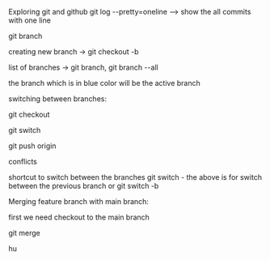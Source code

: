 Exploring git and github
git log --pretty=oneline --> show the all commits with one line

git branch  

creating new branch -> git checkout -b <branchName>

list of branches -> git branch,  git branch --all

the branch which is in blue color will be the active branch

switching between branches:

git checkout <branchName>

git switch <branchName>

git push origin <branchName>

conflicts


shortcut to switch between the branches
git switch -
the above is for switch between the previous branch
or
git switch -b <branchname>


Merging feature branch with main branch:

first we need checkout to the main branch

git merge

hu